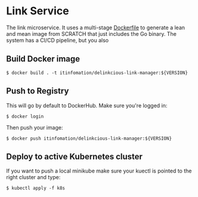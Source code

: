 # Link Service

The link microservice. It uses a multi-stage [Dockerfile](Dockerfile) to generate a lean and mean image from SCRATCH that just includes the Go binary. The system has a CI/CD pipeline, but you also


## Build Docker image

```
$ docker build . -t itinfomation/delinkcious-link-manager:${VERSION}
```

## Push to Registry

This will go by default to DockerHub. Make sure you're logged in:

```
$ docker login
```

Then push your image:

```
$ docker push itinfomation/delinkcious-link-manager:${VERSION}
```

## Deploy to active Kubernetes cluster

If you want to push a local minikube make sure your kuectl is pointed to the right cluster and type:

```
$ kubectl apply -f k8s
```







